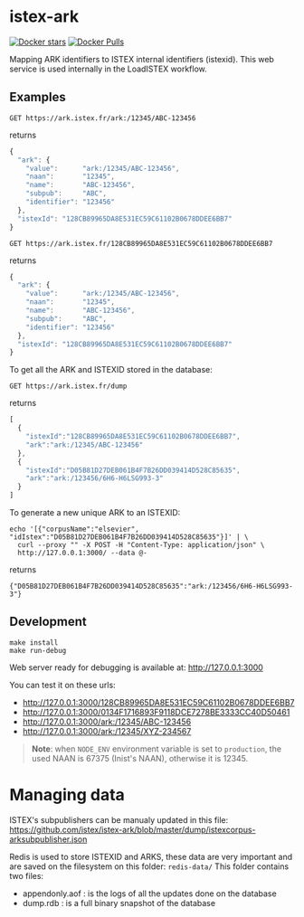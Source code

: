 # istex-ark

[![Docker stars](https://img.shields.io/docker/stars/istex/istex-ark.svg)](https://registry.hub.docker.com/u/istex/istex-ark/)
[![Docker Pulls](https://img.shields.io/docker/pulls/istex/istex-ark.svg)](https://registry.hub.docker.com/u/istex/istex-ark/)

Mapping ARK identifiers to ISTEX internal identifiers (istexid). This web service is used internally in the LoadISTEX workflow.

## Examples

```
GET https://ark.istex.fr/ark:/12345/ABC-123456
```

returns

```javascript
{
  "ark": {
    "value":      "ark:/12345/ABC-123456",
    "naan":       "12345",
    "name":       "ABC-123456",
    "subpub":     "ABC",
    "identifier": "123456"
  },
  "istexId": "128CB89965DA8E531EC59C61102B0678DDEE6BB7"
}
```

```
GET https://ark.istex.fr/128CB89965DA8E531EC59C61102B0678DDEE6BB7
```

returns

```javascript
{
  "ark": {
    "value":      "ark:/12345/ABC-123456",
    "naan":       "12345",
    "name":       "ABC-123456",
    "subpub":     "ABC",
    "identifier": "123456"
  },
  "istexId": "128CB89965DA8E531EC59C61102B0678DDEE6BB7"
}
```

To get all the ARK and ISTEXID stored in the database:

```
GET https://ark.istex.fr/dump
```

returns

```javascript
[
  {
    "istexId":"128CB89965DA8E531EC59C61102B0678DDEE6BB7",
    "ark":"ark:/12345/ABC-123456"
  },
  {
    "istexId":"D05B81D27DEB061B4F7B26DD039414D528C85635",
    "ark":"ark:/123456/6H6-H6LSG993-3"
  }
]
```

To generate a new unique ARK to an ISTEXID:

```
echo '[{"corpusName":"elsevier", "idIstex":"D05B81D27DEB061B4F7B26DD039414D528C85635"}]' | \
  curl --proxy "" -X POST -H "Content-Type: application/json" \
  http://127.0.0.1:3000/ --data @-
```

returns

```
{"D05B81D27DEB061B4F7B26DD039414D528C85635":"ark:/123456/6H6-H6LSG993-3"}
```

## Development

```
make install
make run-debug
```

Web server ready for debugging is available at: http://127.0.0.1:3000

You can test it on these urls:
- http://127.0.0.1:3000/128CB89965DA8E531EC59C61102B0678DDEE6BB7
- http://127.0.0.1:3000/0134F1716893F9118DCE7278BE3333CC40D50461
- http://127.0.0.1:3000/ark:/12345/ABC-123456
- http://127.0.0.1:3000/ark:/12345/XYZ-234567

> **Note**: when `NODE_ENV` environment variable is set to `production`, the
> used NAAN is 67375 (Inist's NAAN), otherwise it is 12345.

# Managing data

ISTEX's subpublishers can be manualy updated in this file:
https://github.com/istex/istex-ark/blob/master/dump/istexcorpus-arksubpublisher.json

Redis is used to store ISTEXID and ARKS, these data are very important and are saved on the filesystem on this folder: ``redis-data/``
This folder contains two files:

- appendonly.aof : is the logs of all the updates done on the database
- dump.rdb : is a full binary snapshot of the database